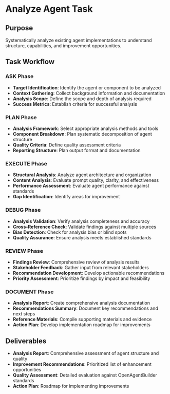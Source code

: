 # Analyze Agent Task

## Purpose
Systematically analyze existing agent implementations to understand structure, capabilities, and improvement opportunities.

## Task Workflow

### ASK Phase
- **Target Identification**: Identify the agent or component to be analyzed
- **Context Gathering**: Collect background information and documentation
- **Analysis Scope**: Define the scope and depth of analysis required
- **Success Metrics**: Establish criteria for successful analysis

### PLAN Phase  
- **Analysis Framework**: Select appropriate analysis methods and tools
- **Component Breakdown**: Plan systematic decomposition of agent structure
- **Quality Criteria**: Define quality assessment criteria
- **Reporting Structure**: Plan output format and documentation

### EXECUTE Phase
- **Structural Analysis**: Analyze agent architecture and organization
- **Content Analysis**: Evaluate prompt quality, clarity, and effectiveness
- **Performance Assessment**: Evaluate agent performance against standards
- **Gap Identification**: Identify areas for improvement

### DEBUG Phase
- **Analysis Validation**: Verify analysis completeness and accuracy
- **Cross-Reference Check**: Validate findings against multiple sources
- **Bias Detection**: Check for analysis bias or blind spots
- **Quality Assurance**: Ensure analysis meets established standards

### REVIEW Phase
- **Findings Review**: Comprehensive review of analysis results
- **Stakeholder Feedback**: Gather input from relevant stakeholders
- **Recommendation Development**: Develop actionable recommendations
- **Priority Assessment**: Prioritize findings by impact and feasibility

### DOCUMENT Phase
- **Analysis Report**: Create comprehensive analysis documentation
- **Recommendations Summary**: Document key recommendations and next steps
- **Reference Materials**: Compile supporting materials and evidence
- **Action Plan**: Develop implementation roadmap for improvements

## Deliverables
- **Analysis Report**: Comprehensive assessment of agent structure and quality
- **Improvement Recommendations**: Prioritized list of enhancement opportunities
- **Quality Assessment**: Detailed evaluation against OpenAgentBuilder standards
- **Action Plan**: Roadmap for implementing improvements
